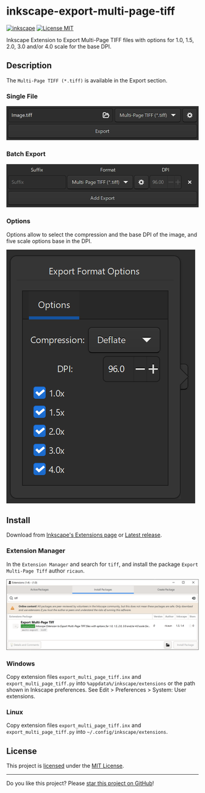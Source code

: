 # inkscape-export-multi-page-tiff

[![inkscape](https://img.shields.io/badge/inkscape-1.4-blue?logo=inkscape)](https://inkscape.org)
[![License MIT](https://img.shields.io/badge/License-MIT-blue.svg)](LICENSE)

Inkscape Extension to Export Multi-Page TIFF files with options for 1.0, 1.5, 2.0, 3.0 and/or 4.0 scale for the base DPI.

## Description

The `Multi-Page TIFF (*.tiff)` is available in the Export section.

### Single File

![Export](/assets/Export.png)

### Batch Export

![Export-Batch](/assets/Export-Batch.png)

### Options

Options allow to select the compression and the base DPI of the image, and five scale options base in the DPI.

![Export-Options](/assets/Export-Options.png)

## Install

Download from [Inkscape's Extensions page](https://inkscape.org/~ricaun/%E2%98%85export-multi-page-tiff) or [Latest release](../../releases/latest).

### Extension Manager

In the `Extension Manager` and search for `tiff`, and install the package `Export Multi-Page Tiff` author `ricaun`.

![Manage-Extensions](/assets/Manage-Extensions.png)

### Windows
Copy extension files `export_multi_page_tiff.inx` and `export_multi_page_tiff.py` into `%appdata%/inkscape/extensions` or the path shown in Inkscape preferences.
See Edit > Preferences > System: User extensions.

### Linux
Copy extension files `export_multi_page_tiff.inx` and `export_multi_page_tiff.py` into `~/.config/inkscape/extensions`.

## License

This project is [licensed](LICENSE) under the [MIT License](https://en.wikipedia.org/wiki/MIT_License).

---

Do you like this project? Please [star this project on GitHub](../../stargazers)!